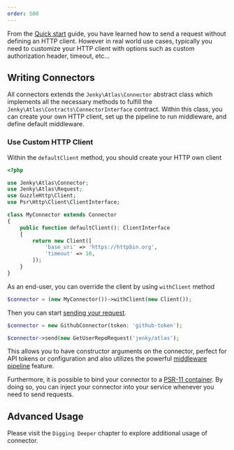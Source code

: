 ```yaml
---
order: 500
---
```


From the [Quick start](../getting-started/quickstart.md#creating-request) guide, you have learned how to send a request without defining an HTTP client. However in real world use cases, typically you need to customize your HTTP client with options such as custom authorization header, timeout, etc...

## Writing Connectors

All connectors extends the `Jenky\Atlas\Connector` abstract class which implements all the necessary methods to fulfill the `Jenky\Atlas\Contracts\ConnectorInterface` contract. Within this class, you can create your own HTTP client, set up the pipeline to run middleware, and define default middleware.

### Use Custom HTTP Client

Within the `defaultClient` method, you should create your HTTP own client

```php
<?php

use Jenky\Atlas\Connector;
use Jenky\Atlas\Request;
use GuzzleHttp\Client;
use Psr\Http\Client\ClientInterface;

class MyConnector extends Connector
{
    public function defaultClient(): ClientInterface
    {
        return new Client([
            'base_uri' => 'https://httpbin.org',
            'timeout' => 10,
        ]);
    }
}
```

As an end-user, you can override the client by using `withClient` method

```php
$connector = (new MyConnector())->withClient(new Client());
```

Then you can start [sending your request](requests.md#making-requests).

```php
$connector = new GithubConnector(token: 'github-token');

$connector->send(new GetUserRepoRequest('jenky/atlas');
```

This allows you to have constructor arguments on the connector, perfect for API tokens or configuration and also utilizes the powerful [middleware pipeline](../advanced/middleware.md) feature.

Furthermore, it is possible to bind your connector to a [PSR-11 container](https://www.php-fig.org/psr/psr-11/). By doing so, you can inject your connector into your service whenever you need to send requests.

## Advanced Usage

Please visit the `Digging Deeper` chapter to explore additional usage of connector.
